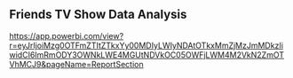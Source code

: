 ## Friends TV Show Data Analysis
https://app.powerbi.com/view?r=eyJrIjoiMzg0OTFmZTItZTkxYy00MDIyLWIyNDAtOTkxMmZjMzJmMDkzIiwidCI6ImRmODY3OWNkLWE4MGUtNDVkOC05OWFjLWM4M2VkN2ZmOTVhMCJ9&pageName=ReportSection
